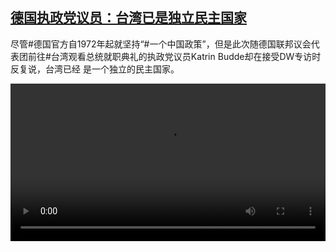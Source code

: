 <!--1716553026000-->
[德国执政党议员：台湾已是独立民主国家](https://www.dw.com/zh/%E5%BE%B7%E5%9B%BD%E6%89%A7%E6%94%BF%E5%85%9A%E8%AE%AE%E5%91%98%EF%BC%9A%E5%8F%B0%E6%B9%BE%E5%B7%B2%E6%98%AF%E7%8B%AC%E7%AB%8B%E6%B0%91%E4%B8%BB%E5%9B%BD%E5%AE%B6/a-69143496)
------

<p>尽管#德国官方自1972年起就坚持“#一个中国政策”，但是此次随德国联邦议会代表团前往#台湾观看总统就职典礼的执政党议员Katrin Budde却在接受DW专访时反复说，台湾已经 是一个独立的民主国家。</small></p><video src="https://tvdownloaddw-a.akamaihd.net/Events/mp4/vdt_zh/2024/bchi240521_buddewide_01smw_AVC_1280x720.mp4" controls style="width:100%"></video>
